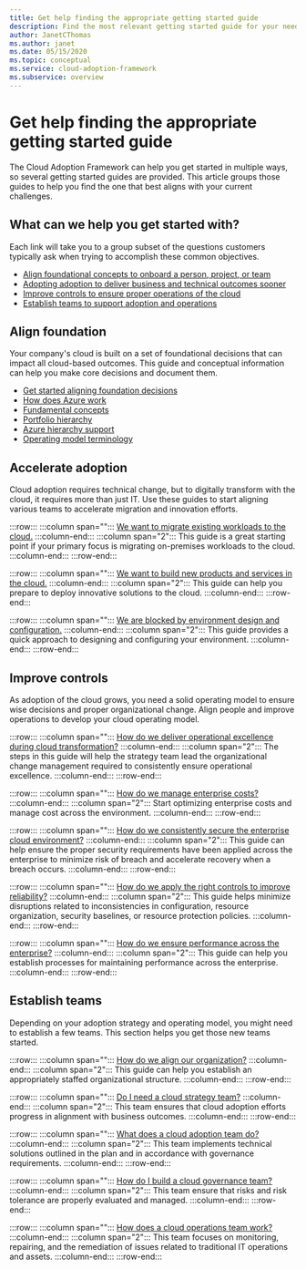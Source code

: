 ```yaml
---
title: Get help finding the appropriate getting started guide
description: Find the most relevant getting started guide for your needs.
author: JanetCThomas
ms.author: janet
ms.date: 05/15/2020
ms.topic: conceptual
ms.service: cloud-adoption-framework
ms.subservice: overview
---
```


# Get help finding the appropriate getting started guide

The Cloud Adoption Framework can help you get started in multiple ways, so several getting started guides are provided. This article groups those guides to help you find the one that best aligns with your current challenges.

## What can we help you get started with?

Each link will take you to a group subset of the questions customers typically ask when trying to accomplish these common objectives.

- [Align foundational concepts to onboard a person, project, or team](#align-foundation)
- [Adopting adoption to deliver business and technical outcomes sooner](#accelerate-adoption)
- [Improve controls to ensure proper operations of the cloud](#improve-controls)
- [Establish teams to support adoption and operations](#establish-teams)

## Align foundation

Your company's cloud is built on a set of foundational decisions that can impact all cloud-based outcomes. This guide and conceptual information can help you make core decisions and document them.

- [Get started aligning foundation decisions](./cloud-concepts.md)
- [How does Azure work](./what-is-azure.md)
- [Fundamental concepts](../ready/considerations/fundamental-concepts.md)
- [Portfolio hierarchy](../reference/fundamental-concepts/hosting-hierarchy.md)
- [Azure hierarchy support](../reference/fundamental-concepts/hierarchy-azure-tools.md)
- [Operating model terminology](../operating-model/terms.md)

## Accelerate adoption

Cloud adoption requires technical change, but to digitally transform with the cloud, it requires more than just IT. Use these guides to start aligning various teams to accelerate migration and innovation efforts.

:::row:::
    :::column span="":::
        [We want to migrate existing workloads to the cloud.](./migrate.md)
    :::column-end:::
    :::column span="2":::
        This guide is a great starting point if your primary focus is migrating on-premises workloads to the cloud.
    :::column-end:::
:::row-end:::

:::row:::
    :::column span="":::
        [We want to build new products and services in the cloud.](./innovate.md)
    :::column-end:::
    :::column span="2":::
        This guide can help you prepare to deploy innovative solutions to the cloud.
    :::column-end:::
:::row-end:::

:::row:::
    :::column span="":::
        [We are blocked by environment design and configuration.](./design-and-configuration.md)
    :::column-end:::
    :::column span="2":::
        This guide provides a quick approach to designing and configuring your environment.
    :::column-end:::
:::row-end:::

## Improve controls

As adoption of the cloud grows, you need a solid operating model to ensure wise decisions and proper organizational change. Align people and improve operations to develop your cloud operating model.

:::row:::
    :::column span="":::
        [How do we deliver operational excellence during cloud transformation?](./operational-excellence.md)
    :::column-end:::
    :::column span="2":::
        The steps in this guide will help the strategy team lead the organizational change management required to consistently ensure operational excellence.
    :::column-end:::
:::row-end:::

:::row:::
    :::column span="":::
        [How do we manage enterprise costs?](./manage-costs.md)
    :::column-end:::
    :::column span="2":::
        Start optimizing enterprise costs and manage cost across the environment.
    :::column-end:::
:::row-end:::

:::row:::
    :::column span="":::
        [How do we consistently secure the enterprise cloud environment?](./security.md)
    :::column-end:::
    :::column span="2":::
        This guide can help ensure the proper security requirements have been applied across the enterprise to minimize risk of breach and accelerate recovery when a breach occurs.
    :::column-end:::
:::row-end:::

:::row:::
    :::column span="":::
        [How do we apply the right controls to improve reliability?](./reliability.md)
    :::column-end:::
    :::column span="2":::
        This guide helps minimize disruptions related to inconsistencies in configuration, resource organization, security baselines, or resource protection policies.
    :::column-end:::
:::row-end:::

:::row:::
    :::column span="":::
        [How do we ensure performance across the enterprise?](./performance.md)
    :::column-end:::
    :::column span="2":::
        This guide can help you establish processes for maintaining performance across the enterprise.
    :::column-end:::
:::row-end:::

## Establish teams

Depending on your adoption strategy and operating model, you might need to establish a few teams. This section helps you get those new teams started.

:::row:::
    :::column span="":::
        [How do we align our organization?](./org-alignment.md)
    :::column-end:::
    :::column span="2":::
        This guide can help you establish an appropriately staffed organizational structure.
    :::column-end:::
:::row-end:::

:::row:::
    :::column span="":::
        [Do I need a cloud strategy team?](./team/cloud-strategy.md)
    :::column-end:::
    :::column span="2":::
        This team ensures that cloud adoption efforts progress in alignment with business outcomes.
    :::column-end:::
:::row-end:::

:::row:::
    :::column span="":::
        [What does a cloud adoption team do?](./team/cloud-adoption.md)
    :::column-end:::
    :::column span="2":::
        This team implements technical solutions outlined in the plan and in accordance with governance requirements.
    :::column-end:::
:::row-end:::

:::row:::
    :::column span="":::
        [How do I build a cloud governance team?](./team/cloud-governance.md)
    :::column-end:::
    :::column span="2":::
        This team ensure that risks and risk tolerance are properly evaluated and managed.
    :::column-end:::
:::row-end:::

:::row:::
    :::column span="":::
        [How does a cloud operations team work?](./team/cloud-operations.md)
    :::column-end:::
    :::column span="2":::
        This team focuses on monitoring, repairing, and the remediation of issues related to traditional IT operations and assets.
    :::column-end:::
:::row-end:::
